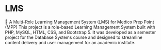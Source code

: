 # LMS
📘 A Multi-Role Learning Management System (LMS) for Medico Prep Point (MPP) This project is a role-based Learning Management System built with PHP, MySQL, HTML, CSS, and Bootstrap 5. It was developed as a semester project for the Database Systems course and designed to streamline content delivery and user management for an academic institute.
